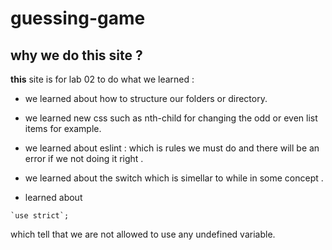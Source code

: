 # guessing-game
## why we do this site ? 

**this** site is for lab 02 to do what we learned : 
*    we learned about  how to structure our folders or directory.

* we learned new css such as nth-child for changing the odd or even list items for example. 

* we learned about eslint : which is rules we must do and there will be an error if we not doing it right .

* we learned about the switch which is simellar to while  in some concept .

* learned about
 
 ```
`use strict`;
``` 
which tell that we are not allowed to use any undefined variable.

